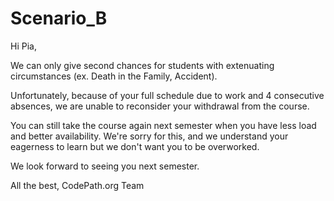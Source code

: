 # Scenario_B

Hi Pia,

We can only give second chances for students with extenuating circumstances (ex. Death in the Family, Accident).

Unfortunately, because of your full schedule due to work and 4 consecutive absences, we are unable to reconsider your withdrawal from the course.

You can still take the course again next semester when you have less load and better availability. We're sorry for this, and we understand your eagerness to learn but we don't want you to be overworked.

We look forward to seeing you next semester.


All the best,
CodePath.org Team